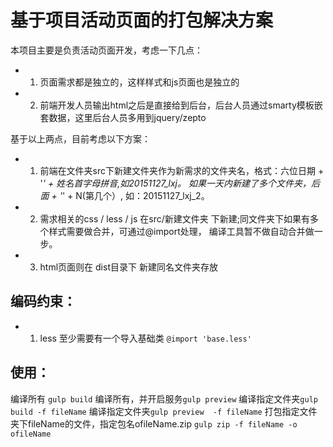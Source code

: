 
# 基于项目活动页面的打包解决方案

本项目主要是负责活动页面开发，考虑一下几点：

* 1. 页面需求都是独立的，这样样式和js页面也是独立的

* 2. 前端开发人员输出html之后是直接给到后台，后台人员通过smarty模板嵌套数据，这里后台人员多用到jquery/zepto

基于以上两点，目前考虑以下方案：

* 1. 前端在文件夹src下新建文件夹作为新需求的文件夹名，格式：六位日期 + '_' + 姓名首字母拼音,如20151127_lxj。
如果一天内新建了多个文件夹，后面 + '_' + N(第几个）, 如：20151127_lxj_2。

* 2. 需求相关的css / less / js 在src/新建文件夹 下新建;同文件夹下如果有多个样式需要做合并，可通过@import处理，
 编译工具暂不做自动合并做一步。

* 3. html页面则在 dist目录下 新建同名文件夹存放

## 编码约束：

* 1. less 至少需要有一个导入基础类 `@import 'base.less'`


## 使用：
   编译所有 `gulp build` 
   编译所有，并开启服务`gulp preview`
   编译指定文件夹`gulp build -f fileName`
   编译指定文件夹`gulp preview  -f fileName`
   打包指定文件夹下fileName的文件，指定包名ofileName.zip `gulp zip -f fileName -o ofileName`